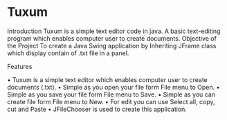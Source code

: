 # Tuxum
Introduction
  Tuxum is a simple text editor code in java. A basic text-editing program which enables computer user to create documents.
Objective of the Project To create a Java Swing application by Inheriting JFrame class which display contain of .txt file in a panel.

Features

• Tuxum is a simple text editor which enables computer user to create documents (.txt). • Simple as you open your file form File menu to Open. • Simple as you save your file form File menu to Save. • Simple as you can create file form File menu to New. • For edit you can use Select all, copy, cut and Paste • JFileChooser is used to create this application.
